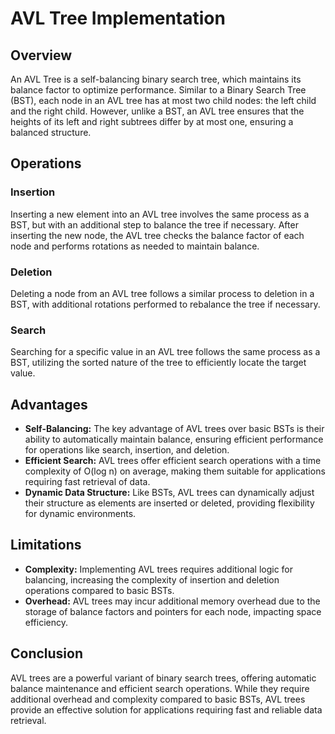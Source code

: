 # AVL Tree Implementation

## Overview
An AVL Tree is a self-balancing binary search tree, which maintains its balance factor to optimize performance. Similar to a Binary Search Tree (BST), each node in an AVL tree has at most two child nodes: the left child and the right child. However, unlike a BST, an AVL tree ensures that the heights of its left and right subtrees differ by at most one, ensuring a balanced structure.

## Operations
### Insertion
Inserting a new element into an AVL tree involves the same process as a BST, but with an additional step to balance the tree if necessary. After inserting the new node, the AVL tree checks the balance factor of each node and performs rotations as needed to maintain balance.

### Deletion
Deleting a node from an AVL tree follows a similar process to deletion in a BST, with additional rotations performed to rebalance the tree if necessary.

### Search
Searching for a specific value in an AVL tree follows the same process as a BST, utilizing the sorted nature of the tree to efficiently locate the target value.

## Advantages
- **Self-Balancing:** The key advantage of AVL trees over basic BSTs is their ability to automatically maintain balance, ensuring efficient performance for operations like search, insertion, and deletion.
- **Efficient Search:** AVL trees offer efficient search operations with a time complexity of O(log n) on average, making them suitable for applications requiring fast retrieval of data.
- **Dynamic Data Structure:** Like BSTs, AVL trees can dynamically adjust their structure as elements are inserted or deleted, providing flexibility for dynamic environments.

## Limitations
- **Complexity:** Implementing AVL trees requires additional logic for balancing, increasing the complexity of insertion and deletion operations compared to basic BSTs.
- **Overhead:** AVL trees may incur additional memory overhead due to the storage of balance factors and pointers for each node, impacting space efficiency.

## Conclusion
AVL trees are a powerful variant of binary search trees, offering automatic balance maintenance and efficient search operations. While they require additional overhead and complexity compared to basic BSTs, AVL trees provide an effective solution for applications requiring fast and reliable data retrieval.

